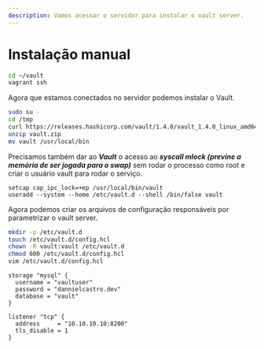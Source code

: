 ```yaml
---
description: Vamos acessar o servidor para instalar o vault server.
---
```


# Instalação manual

```sh
cd ~/vault
vagrant ssh
```

Agora que estamos conectados no servidor podemos instalar o Vault.

```sh
sudo su -
cd /tmp
curl https://releases.hashicorp.com/vault/1.4.0/vault_1.4.0_linux_amd64.zip -o vault.zip
unzip vault.zip
mv vault /usr/local/bin
```

Precisamos também dar ao _**Vault**_ o acesso ao _**syscall mlock (previne a memória de ser jogada para o swap)**_ sem rodar o processo como root e criar o usuário vault para rodar o serviço.

```shell
setcap cap_ipc_lock=+ep /usr/local/bin/vault
useradd --system --home /etc/vault.d --shell /bin/false vault
```

Agora podemos criar os arquivos de configuração responsáveis por parametrizar o vault server.

```sh
mkdir -p /etc/vault.d
touch /etc/vault.d/config.hcl
chown -R vault:vault /etc/vault.d
chmod 600 /etc/vault.d/config.hcl
vim /etc/vault.d/config.hcl
```

```vim
storage "mysql" {
  username = "vaultuser"
  password = "dannielcastro.dev"
  database = "vault"
}

listener "tcp" {
  address     = "10.10.10.10:8200"
  tls_disable = 1
}
```

